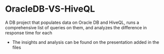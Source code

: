 # OracleDB-VS-HiveQL
A DB project that populates data on Oracle DB and HiveQL, runs a comprehensive list of queries on them, and analyzes the difference in response time for each
* The insights and analysis can be found on the presentation added in the files
